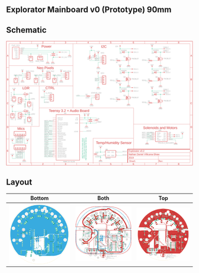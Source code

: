 ## Explorator Mainboard v0 (Prototype) 90mm

## Schematic
![Schematic](schematic_explorator_mainboard_v0_90mm.png)
## Layout
| Bottom  |  Both  |  Top  |
| ------- | ------- | ------- |
| ![Layout](layout_explorator_mainboard_v0_90mm_bottom_with_pour.png) | ![Layout](layout_explorator_mainboard_v0_90mm_both_sides_no_pour.png) | ![Layout](layout_explorator_mainboard_v0_90mm_top_with_pour.png) |
